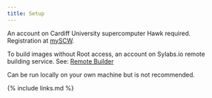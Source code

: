 ```yaml
---
title: Setup
---
```


An account on Cardiff University supercomputer Hawk required.  Registration at [mySCW](https://my.supercomputing.wales).

To build images without Root access, an account on Sylabs.io remote building service.  See: [Remote Builder](https://cloud.sylabs.io/builder)

Can be run locally on your own machine but is not recommended.

{% include links.md %}
